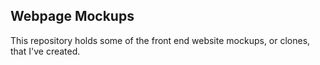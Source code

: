 ## Webpage Mockups

This repository holds some of the front end website mockups, or clones, that I've created.
